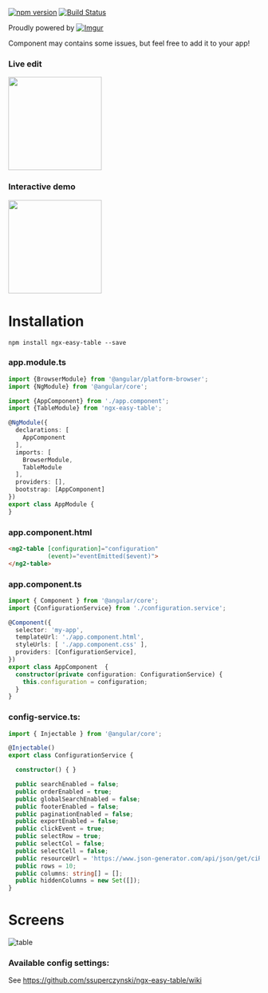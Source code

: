 [![npm version](https://badge.fury.io/js/ngx-easy-table.svg)](https://badge.fury.io/js/ngx-easy-table)
[![Build Status](https://travis-ci.org/ssuperczynski/ngx-easy-table.svg?branch=master)](https://travis-ci.org/ssuperczynski/ngx-easy-table)

Proudly powered by [![Imgur](http://i.imgur.com/qbbb6ah.png)](http://espeo.eu/)

Component may contains some issues, but feel free to add it to your app!

### Live edit
<a href="https://stackblitz.com/edit/angular-5gsg43?embed=1&file=app/app.component.ts">
<img width="187" src="https://github.com/gothinkster/realworld/raw/master/media/edit_on_blitz.png?raw=true" style="max-width:100%;">
</a>

### Interactive demo

<a href="https://angular-2xhnud.stackblitz.io">
<img width="187" src="https://github.com/gothinkster/realworld/raw/master/media/edit_on_blitz.png?raw=true" style="max-width:100%;">
</a>

# Installation

`npm install ngx-easy-table --save`

### app.module.ts

```typescript
import {BrowserModule} from '@angular/platform-browser';
import {NgModule} from '@angular/core';

import {AppComponent} from './app.component';
import {TableModule} from 'ngx-easy-table';

@NgModule({
  declarations: [
    AppComponent
  ],
  imports: [
    BrowserModule,
    TableModule
  ],
  providers: [],
  bootstrap: [AppComponent]
})
export class AppModule {
}

```

### app.component.html

```html
<ng2-table [configuration]="configuration"
           (event)="eventEmitted($event)">
</ng2-table>
```

### app.component.ts

```ts
import { Component } from '@angular/core';
import {ConfigurationService} from './configuration.service';

@Component({
  selector: 'my-app',
  templateUrl: './app.component.html',
  styleUrls: [ './app.component.css' ],
  providers: [ConfigurationService],
})
export class AppComponent  {
  constructor(private configuration: ConfigurationService) {
    this.configuration = configuration;
  }
}

```


### config-service.ts:

```typescript
import { Injectable } from '@angular/core';

@Injectable()
export class ConfigurationService {

  constructor() { }

  public searchEnabled = false;
  public orderEnabled = true;
  public globalSearchEnabled = false;
  public footerEnabled = false;
  public paginationEnabled = false;
  public exportEnabled = false;
  public clickEvent = true;
  public selectRow = true;
  public selectCol = false;
  public selectCell = false;
  public resourceUrl = 'https://www.json-generator.com/api/json/get/ciRBhHznFK?indent=2';
  public rows = 10;
  public columns: string[] = [];
  public hiddenColumns = new Set([]);
}
```

# Screens

![table](http://i.imgur.com/nuUVQNl.png "table")

### Available config settings:

See https://github.com/ssuperczynski/ngx-easy-table/wiki
